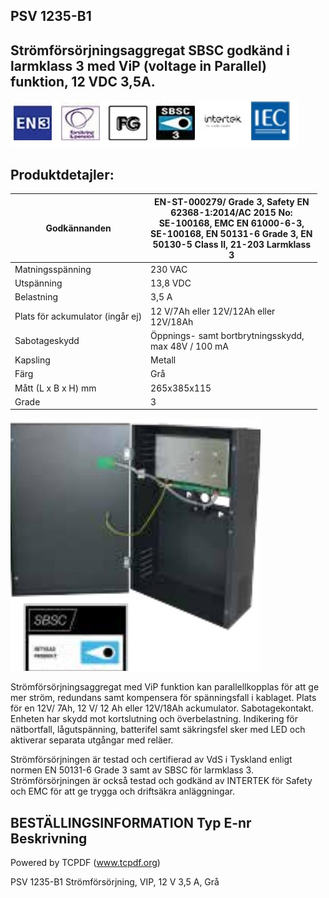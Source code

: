 ## PSV 1235-B1

## Strömförsörjningsaggregat SBSC godkänd i larmklass 3 med ViP (voltage in Parallel) funktion, 12 VDC 3,5A.

![](images/_page_0_Picture_4.jpeg)

## **Produktdetajler:**

| Godkännanden                     | EN-ST-000279/ Grade 3, Safety EN<br>62368-1:2014/AC 2015 No:<br>SE-100168, EMC EN 61000-6-3,<br>SE-100168, EN 50131-6 Grade 3, EN<br>50130-5 Class II, 21-203 Larmklass<br>3 |
|----------------------------------|------------------------------------------------------------------------------------------------------------------------------------------------------------------------------|
| Matningsspänning                 | 230 VAC                                                                                                                                                                      |
| Utspänning                       | 13,8 VDC                                                                                                                                                                     |
| Belastning                       | 3,5 A                                                                                                                                                                        |
| Plats för ackumulator (ingår ej) | 12 V/7Ah eller 12V/12Ah eller<br>12V/18Ah                                                                                                                                    |
| Sabotageskydd                    | Öppnings- samt bortbrytningsskydd,<br>max 48V / 100 mA                                                                                                                       |
| Kapsling                         | Metall                                                                                                                                                                       |
| Färg                             | Grå                                                                                                                                                                          |
| Mått (L x B x H) mm              | 265x385x115                                                                                                                                                                  |
| Grade                            | 3                                                                                                                                                                            |

![](images/_page_0_Picture_7.jpeg)

Strömförsörjningsaggregat med ViP funktion kan parallellkopplas för att ge mer ström, redundans samt kompensera för spänningsfall i kablaget. Plats för en 12V/ 7Ah, 12 V/ 12 Ah eller 12V/18Ah ackumulator. Sabotagekontakt. Enheten har skydd mot kortslutning och överbelastning. Indikering för nätbortfall, lågutspänning, batterifel samt säkringsfel sker med LED och aktiverar separata utgångar med reläer.

Strömförsörjningen är testad och certifierad av VdS i Tyskland enligt normen EN 50131-6 Grade 3 samt av SBSC för larmklass 3. Strömförsörjningen är också testad och godkänd av INTERTEK för Safety och EMC för att ge trygga och driftsäkra anläggningar.

## **BESTÄLLINGSINFORMATION Typ E-nr Beskrivning**

Powered by TCPDF (www.tcpdf.org)

PSV 1235-B1 Strömförsörjning, VIP, 12 V 3,5 A, Grå